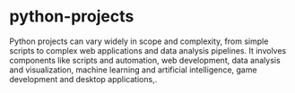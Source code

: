 # python-projects
Python projects can vary widely in scope and complexity, from simple scripts to complex web applications and data analysis pipelines. It involves components like scripts and automation, web development, data analysis and visualization, machine learning and artificial intelligence, game development and desktop applications,.
